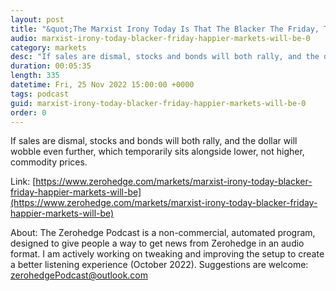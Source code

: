 ```yaml
---
layout: post
title: "&quot;The Marxist Irony Today Is That The Blacker The Friday, The Happier Markets Will Be&quot;"
audio: marxist-irony-today-blacker-friday-happier-markets-will-be-0
category: markets
desc: "If sales are dismal, stocks and bonds will both rally, and the dollar will wobble even further, which temporarily sits alongside lower, not higher, commodity prices."
duration: 00:05:35
length: 335
datetime: Fri, 25 Nov 2022 15:00:00 +0000
tags: podcast
guid: marxist-irony-today-blacker-friday-happier-markets-will-be-0
order: 0
---
```

If sales are dismal, stocks and bonds will both rally, and the dollar will wobble even further, which temporarily sits alongside lower, not higher, commodity prices.

Link: [https://www.zerohedge.com/markets/marxist-irony-today-blacker-friday-happier-markets-will-be](https://www.zerohedge.com/markets/marxist-irony-today-blacker-friday-happier-markets-will-be)

About: The Zerohedge Podcast is a non-commercial, automated program, designed to give people a way to get news from Zerohedge in an audio format.  I am actively working on tweaking and improving the setup to create a better listening experience (October 2022).  Suggestions are welcome: [zerohedgePodcast@outlook.com](mailto:zerohedgePodcast@outlook.com)